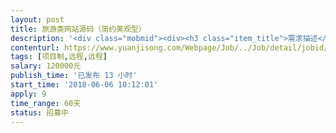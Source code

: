 ```yaml
---                
layout: post       
title: 旅游类网站源码（简约美观型）           
description: '<div class="mobmid"><div><h3 class="item_title">需求描述</h3><p>一、需求描述：<br/>高端定制旅游平台，自用，希望简约美观，类似无二之旅（https://www.uniqueway.com/），有一个现成可用的运营过的后台，希望整包全职团队接洽。<br/>前台有购买、咨询、定制申请等。后台要有电子合同，路线自定义等。<br/> <br/>二、合作方式：<br/>项目制，远程，时间2个月，费用看网站本身，10-20w</p></div><!--info end--></div>'     
contenturl: https://www.yuanjisong.com/Webpage/Job/../Job/detail/jobid/101533      
tags: [项目制,远程,远程]            
salary: 120000元          
publish_time: '已发布 13 小时'         
start_time: '2018-06-06 10:12:01'           
apply: 9                   
time_range: 60天              
status: 招募中                  
---                 
```

